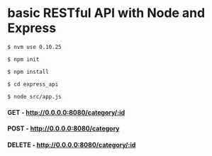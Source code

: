 # basic RESTful API with Node and Express

`$ nvm use 0.10.25`

`$ npm init`

`$ npm install`

`$ cd express_api`

`$ node src/app.js`

#### GET - http://0.0.0.0:8080/category/:id

#### POST - http://0.0.0.0:8080/category

#### DELETE - http://0.0.0.0:8080/category/:id